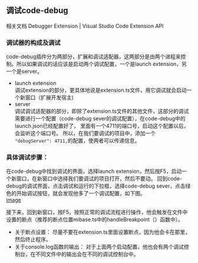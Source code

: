 ## 调试code-debug
相关文档
Debugger Extension | Visual Studio Code Extension API
### 调试器的构成及调试
code-debug插件分为两部分，扩展和调试适配器，这两部分是由两个进程来控制。所以如果调试的话应该是启动两个调试配置，一个是launch extension，另一个是server。
+ launch extension    
调试extension的部分，更具体地说是extension.ts文件，用它调试就会启动一个新窗口（扩展开发宿主)
+ server    
调试调试适配器的部分，即除了extension.ts文件的其他文件，这部分的调试需要进行一个配置（code-debug sever的调试配置），在code-debug中的launch.json已经配置好了，
里面有一个4711的端口号，启动这个配置以后，会监听这个端口号。
所以，在我们要调试的项目中，添加一个``` "debugServer": 4711,```的配置，使两者可以传递信息。
  
### 具体调试步骤：
在code-debug中找到调试的界面，选择launch extension，然后按F5，启动一个新窗口，在新窗口中选择我们要调试的项目打开，然后不要动。
回到code-debug的调试界面，点击调试和运行的下拉框，选择code-debug sever，点击绿色的开始调试按钮，就会发现他多了一个调试配置，如下图。     
[image](https://github.com/user-attachments/assets/0c3dd281-560d-4dc4-8a97-2614d361bd64)

接下来，回到新窗口，按F5，按照正常的调试流程进行操作，他会触发在文件中设置的断点（推荐的断点位置mibase.ts中的handleBreakpoint（）函数中）。

+ 关于断点设置：    尽量不要在extension.ts里面设置断点，因为他会卡在那里，然后终止程序。
+ 关于console.log函数的输出：    对于上面两个启动配置，他也会有两个调试控制台，在不同文件中的输出会在不同的调试控制台中。
